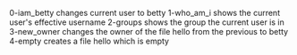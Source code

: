 0-iam_betty changes current user to betty
1-who_am_i shows the current user's effective username
2-groups shows the group the current user is in
3-new_owner changes the owner of the file hello from the previous to betty
4-empty creates a file hello which is empty